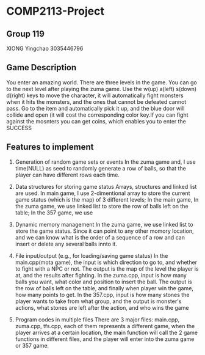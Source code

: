 # COMP2113-Project

## Group 119
XIONG Yingchao 3035446796

## Game Description
You enter an amazing world. There are three levels in the game. You can go to the next level after playing the zuma game.
Use the w(up) a(left) s(down) d(right) keys to move the character, it will automatically fight monsters when it
hits the monsters, and the ones that cannot be defeated cannot pass. Go to the item and automatically pick it up, and the blue door will collide and open (it will cost the corresponding color key.If you can fight against the mosnters you can get coins, which enables you to enter the SUCCESS

## Features to implement

1. Generation of random game sets or events
    In the zuma game and, I use time(NULL) as seed to randomly generate a row of balls, so that the player can have different rows each time.
    
2. Data structures for storing game status
    Arrays, structures and linked list are used.
    In main game, I use 2-dimentional array to store the current game status (which is the map) of 3 different levels; 
    In the main game, 
    In the zuma game, we use linked list to store the row of balls left on the table;
    In the 357 game, we use 

3. Dynamic memory management
    In the zuma game, we use linked list to store the game status. Since it can point to any other momory location, and we can know what is the order of a sequence of a row and can insert or delete any several balls innto it.
    
4. File input/output (e.g., for loading/saving game status)
    In the main.cpp(mota game), the input is which direction to go to, and whether to fight with a NPC or not. The output is the map of the level the player is at, and the results after fighting.
    In the zuma.cpp, input is how many balls you want, what color and position to insert the ball. The output is the row of balls left on the table, and finally when player win the game, how many points to get.
    In the 357.cpp, input is how many stones the player wants to take from what group, and the output is monster's actions, what stones are left after the action, and who wins the game

5. Program codes in multiple files
    There are 3 major files: main.cpp, zuma.cpp, tfs.cpp, each of them represents a different game, when the player arrives at a certain location, the main function will call the 2 game functions in different files, and the player will enter into the zuma game or 357 game. 
